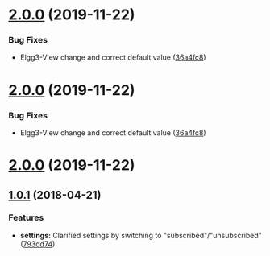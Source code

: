 <a name="2.0.0"></a>
# [2.0.0](https://github.com/wabuehamm/elgg-plugin-auto-unsubscribe/compare/1.0.1...v2.0.0) (2019-11-22)


### Bug Fixes

* Elgg3-View change and correct default value ([36a4fc8](https://github.com/wabuehamm/elgg-plugin-auto-unsubscribe/commit/36a4fc8))



<a name="2.0.0"></a>
# [2.0.0](https://github.com/wabuehamm/elgg-plugin-auto-unsubscribe/compare/2.0.0...v2.0.0) (2019-11-22)


### Bug Fixes

* Elgg3-View change and correct default value ([36a4fc8](https://github.com/wabuehamm/elgg-plugin-auto-unsubscribe/commit/36a4fc8))



<a name="2.0.0"></a>
# [2.0.0](https://github.com/wabuehamm/elgg-plugin-auto-unsubscribe/compare/1.0.1...v2.0.0) (2019-11-22)




<a name="1.0.1"></a>
## [1.0.1](https://github.com/wabuehamm/elgg-plugin-auto-unsubscribe/compare/1.0.0...v1.0.1) (2018-04-21)


### Features

* **settings:** Clarified settings by switching to "subscribed"/"unsubscribed" ([793dd74](https://github.com/wabuehamm/elgg-plugin-auto-unsubscribe/commit/793dd74))




